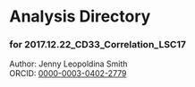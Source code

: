 # Analysis Directory 
### for 2017.12.22_CD33_Correlation_LSC17
Author: Jenny Leopoldina Smith<br>
ORCID: [0000-0003-0402-2779](https://orcid.org/0000-0003-0402-2779)
<br>